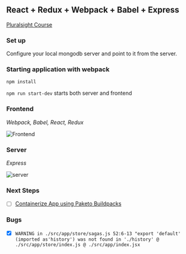 ## React + Redux + Webpack + Babel + Express 

[Pluralsight Course](https://app.pluralsight.com/library/courses/react-express-full-stack-app-building/table-of-contents)

### Set up

Configure your local mongodb server and point to it from the server. 
### Starting application with webpack

`npm install`

`npm run start-dev` starts both server and frontend 

### Frontend 

*Webpack, Babel, React, Redux*

![Frontend](./docs/images/frontend.png)

### Server

*Express* 

![server](./docs/images/server.png)

### Next Steps  

- [ ] [Containerize App using Paketo Buildpacks](https://link.medium.com/uAgsc9IMR5)

### Bugs

- [x] `WARNING in ./src/app/store/sagas.js 52:6-13 "export 'default' (imported as'history') was not found in './history' @ ./src/app/store/index.js @ ./src/app/index.jsx`

